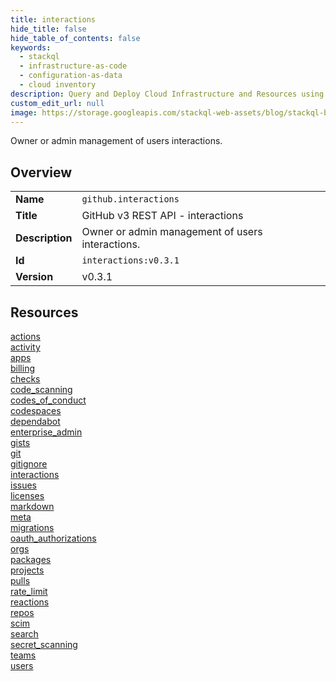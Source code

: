 ```yaml
---
title: interactions
hide_title: false
hide_table_of_contents: false
keywords:
  - stackql
  - infrastructure-as-code
  - configuration-as-data
  - cloud inventory
description: Query and Deploy Cloud Infrastructure and Resources using SQL
custom_edit_url: null
image: https://storage.googleapis.com/stackql-web-assets/blog/stackql-blog-post-featured-image.png
---
```

Owner or admin management of users interactions.  
    

## Overview
<table><tbody>
<tr><td><b>Name</b></td><td><code>github.interactions</code></td></tr>
<tr><td><b>Title</b></td><td>GitHub v3 REST API - interactions</td></tr>
<tr><td><b>Description</b></td><td>Owner or admin management of users interactions.</td></tr>
<tr><td><b>Id</b></td><td><code>interactions:v0.3.1</code></td></tr>
<tr><td><b>Version</b></td><td>v0.3.1</td></tr>
</tbody></table>

## Resources
<div class="row">
<div class="providerDocColumn">
<a href="/docs/providers/github/interactions/actions">actions</a><br />
<a href="/docs/providers/github/interactions/activity">activity</a><br />
<a href="/docs/providers/github/interactions/apps">apps</a><br />
<a href="/docs/providers/github/interactions/billing">billing</a><br />
<a href="/docs/providers/github/interactions/checks">checks</a><br />
<a href="/docs/providers/github/interactions/code_scanning">code_scanning</a><br />
<a href="/docs/providers/github/interactions/codes_of_conduct">codes_of_conduct</a><br />
<a href="/docs/providers/github/interactions/codespaces">codespaces</a><br />
<a href="/docs/providers/github/interactions/dependabot">dependabot</a><br />
<a href="/docs/providers/github/interactions/enterprise_admin">enterprise_admin</a><br />
<a href="/docs/providers/github/interactions/gists">gists</a><br />
<a href="/docs/providers/github/interactions/git">git</a><br />
<a href="/docs/providers/github/interactions/gitignore">gitignore</a><br />
<a href="/docs/providers/github/interactions/interactions">interactions</a><br />
<a href="/docs/providers/github/interactions/issues">issues</a><br />
<a href="/docs/providers/github/interactions/licenses">licenses</a><br />
</div>
<div class="providerDocColumn">
<a href="/docs/providers/github/interactions/markdown">markdown</a><br />
<a href="/docs/providers/github/interactions/meta">meta</a><br />
<a href="/docs/providers/github/interactions/migrations">migrations</a><br />
<a href="/docs/providers/github/interactions/oauth_authorizations">oauth_authorizations</a><br />
<a href="/docs/providers/github/interactions/orgs">orgs</a><br />
<a href="/docs/providers/github/interactions/packages">packages</a><br />
<a href="/docs/providers/github/interactions/projects">projects</a><br />
<a href="/docs/providers/github/interactions/pulls">pulls</a><br />
<a href="/docs/providers/github/interactions/rate_limit">rate_limit</a><br />
<a href="/docs/providers/github/interactions/reactions">reactions</a><br />
<a href="/docs/providers/github/interactions/repos">repos</a><br />
<a href="/docs/providers/github/interactions/scim">scim</a><br />
<a href="/docs/providers/github/interactions/search">search</a><br />
<a href="/docs/providers/github/interactions/secret_scanning">secret_scanning</a><br />
<a href="/docs/providers/github/interactions/teams">teams</a><br />
<a href="/docs/providers/github/interactions/users">users</a><br />
</div>
</div>
